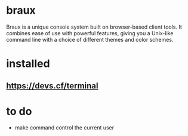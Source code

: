 # braux
Braux is a unique console system built on browser-based client tools.
It combines ease of use with powerful features, giving you a Unix-like
command line with a choice of different themes and color schemes.

# installed
## https://devs.cf/terminal

# to do
* make command control the current user
